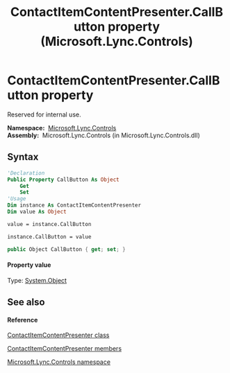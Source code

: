 ﻿---
title: ContactItemContentPresenter.CallButton property  (Microsoft.Lync.Controls)
TOCTitle: 'CallButton property '
ms:assetid: P:Microsoft.Lync.Controls.ContactItemContentPresenter.CallButton_DI_3_UC_OCS14MrefLyncWPF
ms:mtpsurl: https://msdn.microsoft.com/en-us/library/microsoft.lync.controls.contactitemcontentpresenter.callbutton_di_3_uc_ocs14mreflyncwpf(v=office.15)
ms:contentKeyID: 48600011
ms.date: 07/28/2014
mtps_version: v=office.15
f1_keywords:
- Microsoft.Lync.Controls.ContactItemContentPresenter.CallButton
dev_langs:
- CSharp
- JScript
- VB
- other
---

# ContactItemContentPresenter.CallButton property

Reserved for internal use.

**Namespace:**  [Microsoft.Lync.Controls](microsoft-lync-controls-namespace_1.md)  
**Assembly:**  Microsoft.Lync.Controls (in Microsoft.Lync.Controls.dll)

## Syntax

``` vb
'Declaration
Public Property CallButton As Object
    Get
    Set
'Usage
Dim instance As ContactItemContentPresenter
Dim value As Object

value = instance.CallButton

instance.CallButton = value
```

``` csharp
public Object CallButton { get; set; }
```

#### Property value

Type: [System.Object](http://msdn2.microsoft.com/en-us/library/e5kfa45b)  

## See also

#### Reference

[ContactItemContentPresenter class](contactitemcontentpresenter-class-microsoft-lync-controls_1.md)

[ContactItemContentPresenter members](contactitemcontentpresenter-members-microsoft-lync-controls_1.md)

[Microsoft.Lync.Controls namespace](microsoft-lync-controls-namespace_1.md)


